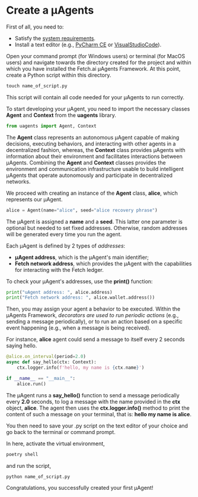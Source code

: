 # Create a μAgents

First of all, you need to:

- Satisfy the [system requirements](system-requirements.md).
- Install a text editor (e.g., [PyCharm CE](https://www.jetbrains.com/pycharm/download/) or [VisualStudioCode](https://code.visualstudio.com/download)).

Open your command prompt (for Windows users) or terminal (for MacOS users) and navigate towards the directory created for the project and within which you have installed the Fetch.ai μAgents Framework. At this point, create a Python script within this directory.

``` py
touch name_of_script.py
```

This script will contain all code needed for your μAgents to run correctly. 

To start developing your μAgent, you need to import the necessary classes **Agent** and **Context** from the **uagents** library. 

``` py
from uagents import Agent, Context
```

The **Agent** class represents an autonomous μAgent capable of making decisions, executing behaviors, and interacting with other agents in a decentralized fashion, whereas, the **Context** class provides μAgents with information about their environment and facilitates interactions between μAgents. Combining the **Agent** and **Context** classes provides the environment and communication infrastructure usable to build intelligent μAgents that operate autonomously and participate in decentralized networks.

We proceed with creating an instance of the **Agent** class, **alice**, which represents our μAgent. 

``` py
alice = Agent(name="alice", seed="alice recovery phrase")
```

The μAgent is assigned a **name** and a **seed**. This latter one parameter is optional but needed to set fixed addresses. Otherwise, random addresses will be generated every time you run the agent.

Each μAgent is defined by 2 types of _addresses_:

- **μAgent address**, which is the μAgent's main identifier; 
- **Fetch network address**, which provides the μAgent with the capabilities for interacting with the Fetch ledger.

To check your μAgent's addresses, use the **print()** function:

``` py
print("uAgent address: ", alice.address)
print("Fetch network address: ", alice.wallet.address())
```

Then, you may assign your agent a behavior to be executed. Within the μAgents Framework, _decorators are used to run periodic actions_ (e.g., sending a message periodically), or to run an action based on a specific event happening (e.g., when a message is being received). 

For instance, **alice** agent could send a message to itself every 2 seconds saying hello.

``` py
@alice.on_interval(period=2.0)
async def say_hello(ctx: Context):
    ctx.logger.info(f'hello, my name is {ctx.name}')

if __name__ == "__main__":
    alice.run()
```

The μAgent runs a **say_hello()** function to send a message periodically every **2.0** seconds, to log a message with the name provided in the **ctx** object, **alice**. The agent then uses the **ctx.logger.info()** method to print the content of such a message on your terminal, that is: **hello my name is alice**. 

You then need to save your .py script on the text editor of your choice and go back to the terminal or command prompt. 

In here, activate the virtual environment, 

``` py
poetry shell
```

and run the script,

``` py
python name_of_script.py
```

Congratulations, you successfully created your first μAgent! 